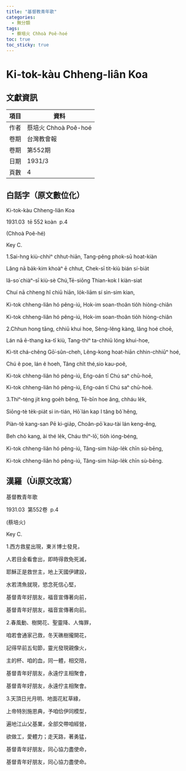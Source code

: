 ```yaml
---
title: "基督教青年歌"
categories:
  - 無分類
tags:
  - 蔡培火 Chhoà Poê-hoé
toc: true
toc_sticky: true
---
```


# Ki-tok-kàu Chheng-liân Koa

## 文獻資訊

| 項目 | 資料 |
|---|---|
| 作者 | 蔡培火 Chhoà Poê-hoé |
| 卷期 | 台灣教會報 |
| 卷期 | 第552期 |
| 日期 | 1931/3 |
| 頁數 | 4 |

## 白話字（原文數位化）

Ki-tok-kàu Chheng-liân Koa

1931.03  tē 552 koàn  p.4

(Chhoà Poê-hé)

Key C.

1.Sai-hng kiù-chhiⁿ chhut-hiān, Tang-pêng phok-sū hoat-kiàn

Lâng nā ba̍k-kim khoàⁿ ē chhut, Chek-sī tit-kiù bián sí-bia̍t

Iâ-so͘ chiàⁿ-sī kiù-sè Chú,Tē-siōng Thian-kok I kiàn-siat

Chuí nā chheng hî chiū hiān, Io̍k-liām sí sìn-sim kian,

Ki-tok chheng-liân hó pêng-iú, Hok-im soan-thoân tio̍h hiòng-chiân

Ki-tok chheng-liân hó pêng-iú, Hok-im soan-thoân tio̍h hiòng-chiân

2.Chhun hong tāng, chhiū khui hoe, Sèng-lêng kàng, lâng hoé choē,

Lán nā ē-thang ka-tī kiù, Tang-thiⁿ ta-chhiū lóng khui-hoe,

Kì-tit chá-chêng Gō͘-sûn-cheh, Lêng-kong hoat-hiān chhin-chhiūⁿ hoé,

Chú ê poe, lán ê hoeh, Tâng chi̍t thé,sio kau-poê,

Ki-tok chheng-liân hó pêng-iú, Eńg-oán tī Chú saⁿ chū-hoē,

Ki-tok chheng-liân hó pêng-iú, Eńg-oán tī Chú saⁿ chū-hoē.

3.Thiⁿ-téng ji̍t kng goe̍h bêng, Tē-bīn hoe âng, chháu le̍k,

Siōng-tè te̍k-pia̍t si in-tián, Hō͘ lán kap I tâng bô͘ hêng,

Piàn-tē kang-san Pē ki-gia̍p, Choân-pō͘ kau-tài lán keng-êng,

Beh chò kang, ài thé le̍k, Cháu thiⁿ-lō͘, tio̍h ióng-béng,

Ki-tok chheng-liân hó pêng-iú, Tâng-sim hia̍p-le̍k chīn sù-bēng,

Ki-tok chheng-liân hó pêng-iú, Tâng-sim hia̍p-le̍k chīn sù-bēng.

## 漢羅（Ùi原文改寫）

基督教青年歌

1931.03  第552卷  p.4

(蔡培火)

Key C.

1.西方救星出現，東爿博士發見，

人若目金看會出，即時得救免死滅，

耶穌正是救世主，地上天國伊建設，

水若清魚就現，慾念死信心堅，

基督青年好朋友，福音宣傳著向前，

基督青年好朋友，福音宣傳著向前。

2.春風動、樹開花、聖靈降、人悔罪，

咱若會通家己救，冬天礁樹攏開花，

記得早前五旬節，靈光發現親像火，

主的杯、咱的血，同一體，相交陪，

基督青年好朋友，永遠佇主相聚會，

基督青年好朋友，永遠佇主相聚會。

3.天頂日光月明、地面花紅草綠，

上帝特別施恩典，予咱佮伊同模型，

遍地江山父基業，全部交帶咱經營，

欲做工，愛體力；走天路，著勇猛，

基督青年好朋友，同心協力盡使命，

基督青年好朋友，同心協力盡使命。

